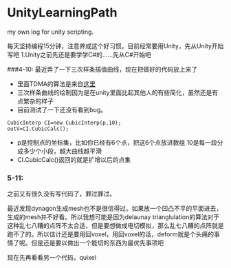 # UnityLearningPath
my own log for unity scripting.

每天坚持编程15分钟，注意养成这个好习惯。目前经常要用Unity，先从Unity开始写吧
1.Unity之前先还是要学学C#的……先从C#开始吧

###4-10:
最近弄了一下三次样条插值曲线，现在把做好的代码放上来了

- 里面TDMA的算法是来自[这里](http://www.cnblogs.com/xpvincent/archive/2013/01/25/2877411.html)
- 三次样条曲线的绘制因为是在unity里面比起其他人的有些简化，虽然还是有点繁杂的样子
- 目前测试了一下还没有看到bug。

```
CubicInterp CI=new CubicInterp(p,10);
outV=CI.CubicCalc();
```

- p是控制点的坐标集，比如你已经有6个点，把这6个点放进数组
10是每一段分成多少个小段，越大曲线越平滑
- CI.CubicCalc()返回的就是扩增以后的点集

### 5-11:
之前又有很久没有写代码了，罪过罪过。

最近发现dynagon生成mesh也不是很信得过。如果放一个凹凸不平的平面进去，生成的mesh并不好看。所以我想可能是因为delaunay trianglulation的算法对于这种乱七八糟的点阵不太合适，但是要想做成电切模拟，那么乱七八糟的点阵就是跑不了的。所以估计还是要用回voxel，用回voxel的话，deform就是个头痛的事情了呢。但是还是要以做出一个能切的东西为最优先事项吧

现在先再看看另一个代码，quixel
